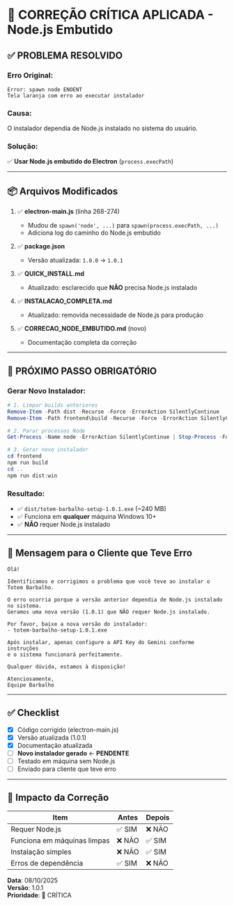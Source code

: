# 🚨 CORREÇÃO CRÍTICA APLICADA - Node.js Embutido

## ✅ PROBLEMA RESOLVIDO

### Erro Original:
```
Error: spawn node ENOENT
Tela laranja com erro ao executar instalador
```

### Causa:
O instalador dependia de Node.js instalado no sistema do usuário.

### Solução:
✅ **Usar Node.js embutido do Electron** (`process.execPath`)

---

## 📦 Arquivos Modificados

1. ✅ **electron-main.js** (linha 268-274)
   - Mudou de `spawn('node', ...)` para `spawn(process.execPath, ...)`
   - Adiciona log do caminho do Node.js embutido

2. ✅ **package.json**
   - Versão atualizada: `1.0.0` → `1.0.1`

3. ✅ **QUICK_INSTALL.md**
   - Atualizado: esclarecido que **NÃO** precisa Node.js instalado

4. ✅ **INSTALACAO_COMPLETA.md**
   - Atualizado: removida necessidade de Node.js para produção

5. ✅ **CORRECAO_NODE_EMBUTIDO.md** (novo)
   - Documentação completa da correção

---

## 🚀 PRÓXIMO PASSO OBRIGATÓRIO

### Gerar Novo Instalador:

```powershell
# 1. Limpar builds anteriores
Remove-Item -Path dist -Recurse -Force -ErrorAction SilentlyContinue
Remove-Item -Path frontend\build -Recurse -Force -ErrorAction SilentlyContinue

# 2. Parar processos Node
Get-Process -Name node -ErrorAction SilentlyContinue | Stop-Process -Force

# 3. Gerar novo instalador
cd frontend
npm run build
cd ..
npm run dist:win
```

### Resultado:
- ✅ `dist/totem-barbalho-setup-1.0.1.exe` (~240 MB)
- ✅ Funciona em **qualquer** máquina Windows 10+
- ✅ **NÃO** requer Node.js instalado

---

## 📧 Mensagem para o Cliente que Teve Erro

```
Olá!

Identificamos e corrigimos o problema que você teve ao instalar o Totem Barbalho.

O erro ocorria porque a versão anterior dependia de Node.js instalado no sistema.
Geramos uma nova versão (1.0.1) que NÃO requer Node.js instalado.

Por favor, baixe a nova versão do instalador:
- totem-barbalho-setup-1.0.1.exe

Após instalar, apenas configure a API Key do Gemini conforme instruções
e o sistema funcionará perfeitamente.

Qualquer dúvida, estamos à disposição!

Atenciosamente,
Equipe Barbalho
```

---

## ✅ Checklist

- [x] Código corrigido (electron-main.js)
- [x] Versão atualizada (1.0.1)
- [x] Documentação atualizada
- [ ] **Novo instalador gerado** ← **PENDENTE**
- [ ] Testado em máquina sem Node.js
- [ ] Enviado para cliente que teve erro

---

## 🎯 Impacto da Correção

| Item | Antes | Depois |
|------|-------|--------|
| Requer Node.js | ✅ SIM | ❌ NÃO |
| Funciona em máquinas limpas | ❌ NÃO | ✅ SIM |
| Instalação simples | ❌ NÃO | ✅ SIM |
| Erros de dependência | ✅ SIM | ❌ NÃO |

**Data**: 08/10/2025  
**Versão**: 1.0.1  
**Prioridade**: 🔴 CRÍTICA

